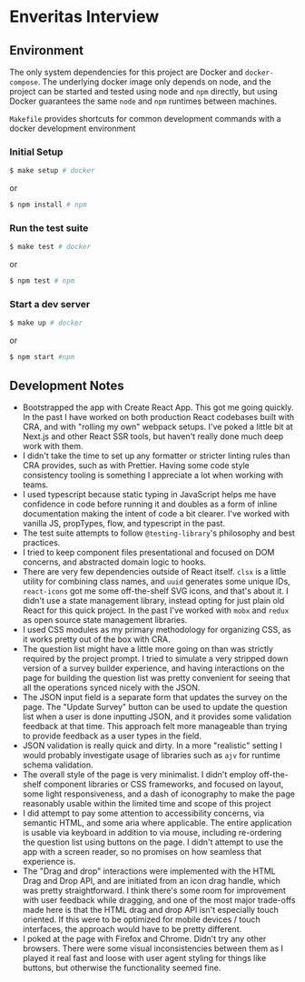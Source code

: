 # Enveritas Interview

## Environment

The only system dependencies for this project are Docker and `docker-compose`. The underlying docker image only depends on node, and the project can be started and tested using node and `npm` directly, but using Docker guarantees the same `node` and `npm` runtimes between machines.

`Makefile` provides shortcuts for common development commands with a docker development environment

### Initial Setup

```sh
$ make setup # docker
```

or

```sh
$ npm install # npm
```

### Run the test suite

```sh
$ make test # docker
```

or

```sh
$ npm test # npm
```

### Start a dev server

```sh
$ make up # docker
```

or

```sh
$ npm start #npm
```

## Development Notes

- Bootstrapped the app with Create React App. This got me going quickly. In the past I have worked on both production React codebases built with CRA, and with "rolling my own" webpack setups. I've poked a little bit at Next.js and other React SSR tools, but haven't really done much deep work with them.
- I didn't take the time to set up any formatter or stricter linting rules than CRA provides, such as with Prettier. Having some code style consistency tooling is something I appreciate a lot when working with teams.
- I used typescript because static typing in JavaScript helps me have confidence in code before running it and doubles as a form of inline documentation making the intent of code a bit clearer. I've worked with vanilla JS, propTypes, flow, and typescript in the past.
- The test suite attempts to follow `@testing-library`'s philosophy and best practices.
- I tried to keep component files presentational and focused on DOM concerns, and abstracted domain logic to hooks.
- There are very few dependencies outside of React itself. `clsx` is a little utility for combining class names, and `uuid` generates some unique IDs, `react-icons` got me some off-the-shelf SVG icons, and that's about it. I didn't use a state management library, instead opting for just plain old React for this quick project. In the past I've worked with `mobx` and `redux` as open source state management libraries.
- I used CSS modules as my primary methodology for organizing CSS, as it works pretty out of the box with CRA.
- The question list might have a little more going on than was strictly required by the project prompt. I tried to simulate a very stripped down version of a survey builder experience, and having interactions on the page for building the question list was pretty convenient for seeing that all the operations synced nicely with the JSON.
- The JSON input field is a separate form that updates the survey on the page. The "Update Survey" button can be used to update the question list when a user is done inputting JSON, and it provides some validation feedback at that time. This approach felt more manageable than trying to provide feedback as a user types in the field.
- JSON validation is really quick and dirty. In a more "realistic" setting I would probably investigate usage of libraries such as `ajv` for runtime schema validation.
- The overall style of the page is very minimalist. I didn't employ off-the-shelf component libraries or CSS frameworks, and focused on layout, some light responsiveness, and a dash of iconography to make the page reasonably usable within the limited time and scope of this project
- I did attempt to pay some attention to accessibility concerns, via semantic HTML, and some aria where applicable. The entire application is usable via keyboard in addition to via mouse, including re-ordering the question list using buttons on the page. I didn't attempt to use the app with a screen reader, so no promises on how seamless that experience is.
- The "Drag and drop" interactions were implemented with the HTML Drag and Drop API, and are initiated from an icon drag handle, which was pretty straightforward. I think there's some room for improvement with user feedback while dragging, and one of the most major trade-offs made here is that the HTML drag and drop API isn't especially touch oriented. If this were to be optimized for mobile devices / touch interfaces, the approach would have to be pretty different.
- I poked at the page with Firefox and Chrome. Didn't try any other browsers. There were some visual inconsistencies between them as I played it real fast and loose with user agent styling for things like buttons, but otherwise the functionality seemed fine.
